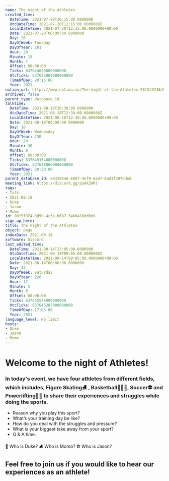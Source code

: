 ```yaml
---
name: The night of the Athletes
created_time:
  DateTime: 2021-07-20T20:15:00.0000000
  UtcDateTime: 2021-07-20T12:15:00.0000000Z
  LocalDateTime: 2021-07-20T12:15:00.0000000+00:00
  Date: 2021-07-20T00:00:00.0000000
  Day: 20
  DayOfWeek: Tuesday
  DayOfYear: 201
  Hour: 20
  Minute: 15
  Month: 7
  Offset: 08:00:00
  Ticks: 637624089000000000
  UtcTicks: 637623801000000000
  TimeOfDay: 20:15:00
  Year: 2021
notion_url: https://www.notion.so/The-night-of-the-Athletes-98f5f9748d5d4c3eb68734b0410ddbb9
archived: false
parent_type: database_id
talktime:
  DateTime: 2021-08-18T20:30:00.0000000
  UtcDateTime: 2021-08-18T12:30:00.0000000Z
  LocalDateTime: 2021-08-18T12:30:00.0000000+00:00
  Date: 2021-08-18T00:00:00.0000000
  Day: 18
  DayOfWeek: Wednesday
  DayOfYear: 230
  Hour: 20
  Minute: 30
  Month: 8
  Offset: 08:00:00
  Ticks: 637649154000000000
  UtcTicks: 637648866000000000
  TimeOfDay: 20:30:00
  Year: 2021
parent_database_id: e9339446-880f-4ef0-8ad7-8ad1f507dded
meeting_link: https://discord.gg/pSAXZARt
tags:
- Talk
- 2021-08-18
- Duke
- Jason
- Momo
id: 98f5f974-8d5d-4c3e-b687-34b0410ddbb9
sign_up_here: 
title: The night of the Athletes
object: page
indexDate: 2021-08-18
software: Discord
last_edited_time:
  DateTime: 2021-08-14T17:05:00.0000000
  UtcDateTime: 2021-08-14T09:05:00.0000000Z
  LocalDateTime: 2021-08-14T09:05:00.0000000+00:00
  Date: 2021-08-14T00:00:00.0000000
  Day: 14
  DayOfWeek: Saturday
  DayOfYear: 226
  Hour: 17
  Minute: 5
  Month: 8
  Offset: 08:00:00
  Ticks: 637645575000000000
  UtcTicks: 637645287000000000
  TimeOfDay: 17:05:00
  Year: 2021
language_level: No limit
hosts:
- Duke
- Jason
- Momo
---
```


#                     Welcome to the night of Athletes!



### In today's event, we have four athletes from different fields, which includes, Figure Skating⛸️ , Basketball⛹🏻‍♀️, Soccer⚽ and Powerlifting🏋🏽 to share their experiences and struggles while doing the sports. 
 
   - Reason why you play this sport?
   - What’s your training day be like?
   - How do you deal with the struggles and pressure?
   - What is your biggest take away from your sport?
   - Q & A time. 

👑 Who is Duke?
⛸️ Who is Momo?
⚽ Who is Jason?


## Feel free to join us if you would like to hear our experiences as an athlete!



